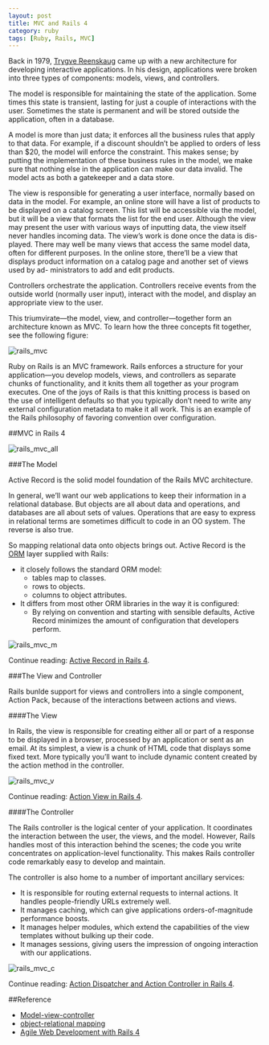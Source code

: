 ```yaml
---
layout: post
title: MVC and Rails 4
category: ruby
tags: [Ruby, Rails, MVC]
---
```


Back in 1979, [Trygve Reenskaug](http://en.wikipedia.org/wiki/Trygve_Reenskaug) came up with a new architecture for developing interactive applications. In his design, applications were broken into three types of components: models, views, and controllers.

The model is responsible for maintaining the state of the application. Some times this state is transient, lasting for just a couple of interactions with the user. Sometimes the state is permanent and will be stored outside the application, often in a database.

A model is more than just data; it enforces all the business rules that apply to that data. For example, if a discount shouldn’t be applied to orders of less than $20, the model will enforce the constraint. This makes sense; by putting the implementation of these business rules in the model, we make sure that nothing else in the application can make our data invalid. The model acts as both a gatekeeper and a data store.

The view is responsible for generating a user interface, normally based on data in the model. For example, an online store will have a list of products to be displayed on a catalog screen. This list will be accessible via the model, but it will be a view that formats the list for the end user. Although the view may  present  the  user  with  various  ways  of  inputting  data,  the  view  itself never handles incoming data. The view’s work is done once the data is dis- played. There may well be many views that access the same model data, often for different purposes. In the online store, there’ll be a view that displays product information on a catalog page and another set of views used by ad- ministrators to add and edit products.

Controllers orchestrate the application. Controllers receive events from the outside world (normally user input), interact with the model, and display an appropriate view to the user.

This triumvirate—the model, view, and controller—together form an architecture known as MVC. To learn how the three concepts fit together, see the following figure:

![rails_mvc](http://dylanninin.com/assets/images/2013/rails/rails_mvc.png)

Ruby on Rails is an MVC framework. Rails enforces a structure for your application—you develop models, views, and controllers as separate chunks of functionality, and it knits them all together as your program executes. One of the joys of Rails is that this knitting process is based on the use of intelligent defaults so that you typically don’t need to write any external configuration metadata to make it all work. This is an example of the Rails philosophy of favoring convention over configuration.

##MVC in Rails 4

![rails_mvc_all](http://dylanninin.com/assets/images/2013/rails/rails_mvc_all.png)

###The Model

Active Record is the solid model foundation of the Rails MVC architecture.

In general, we’ll want our web applications to keep their information in a relational database. But objects are all about data and operations, and databases are all about sets of values. Operations that are easy to express in relational terms are sometimes difficult to code in an OO system. The reverse is also true. 

So mapping relational data onto objects brings out. Active Record is the [ORM](http://en.wikipedia.org/wiki/Object-relational_mapping) layer supplied with Rails:

* it closely follows the standard ORM model: 
    * tables map to classes.
    * rows to objects.
    * columns to object attributes.
* It differs from most other ORM libraries in the way it is configured:
    * By relying on convention and starting with sensible defaults, Active Record minimizes the amount of configuration that developers perform.

![rails_mvc_m](http://dylanninin.com/assets/images/2013/rails/rails_mvc_m.png)
    
Continue reading: [Active Record in Rails 4](http://dylanninin.com/blog/2013/11/25/rails4_ar.html).
    
###The View and Controller

Rails bunlde support for views and controllers into a single component, Action Pack, because of the interactions between actions and views.

####The View

In Rails, the view is responsible for creating either all or part of a response to be displayed in a browser, processed by an application or sent as an email. At its simplest, a view is a chunk of HTML code that displays some fixed text. More typically you’ll want to include dynamic content created by the action method in the controller.

![rails_mvc_v](http://dylanninin.com/assets/images/2013/rails/rails_mvc_v.png)

Continue reading: [Action View in Rails 4](http://dylanninin.com/blog/2013/11/26/rails4_av.html).

####The Controller

The Rails controller is the logical center of your application. It coordinates the interaction between the user, the views, and the model. However, Rails handles most of this interaction behind the scenes; the code you write concentrates on application-level functionality. This makes Rails controller code remarkably easy to develop and maintain.

The controller is also home to a number of important ancillary services:

* It is responsible for routing external requests to internal actions. It handles people-friendly URLs extremely well.
* It manages caching, which can give applications orders-of-magnitude performance boosts.
* It manages helper modules, which extend the capabilities of the view templates without bulking up their code.
* It manages sessions, giving users the impression of ongoing interaction with our applications.

![rails_mvc_c](http://dylanninin.com/assets/images/2013/rails/rails_mvc_c.png)

Continue reading: [Action Dispatcher and Action Controller in Rails 4](http://dylanninin.com/blog/2013/11/26/rails4_ad_ac.html).

##Reference

* [Model-view-controller](http://en.wikipedia.org/wiki/Model%E2%80%93view%E2%80%93controller)
* [object-relational mapping](http://en.wikipedia.org/wiki/Object-relational_mapping)
* [Agile Web Development with Rails 4](http://book.douban.com/subject/24718727/)